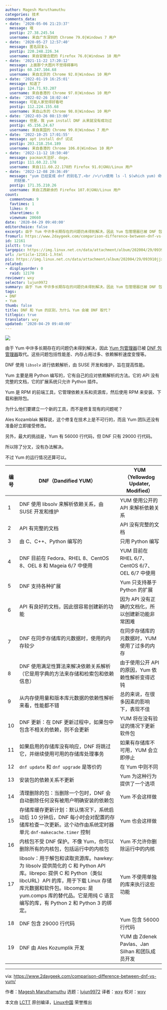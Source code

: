```yaml
---
author: Magesh Maruthamuthu
categories: 技术
comments_data:
- date: '2020-05-06 21:23:37'
  message: 哦
  postip: 27.38.245.54
  username: 来自广东深圳的 Chrome 79.0|Windows 7 用户
- date: '2020-05-27 12:57:40'
  message: 匿名回复么
  postip: 220.248.226.34
  username: 来自安徽合肥的 Firefox 76.0|Windows 10 用户
- date: '2021-11-22 17:20:12'
  message: 上面那个大图片不觉得碍事吗
  postip: 60.247.104.68
  username: 来自北京的 Chrome 92.0|Windows 10 用户
- date: '2022-01-19 16:25:01'
  message: 知道了
  postip: 124.71.93.207
  username: 来自香港的 Chrome 97.0|Windows 10 用户
- date: '2022-02-26 18:02:44'
  message: 可能人家觉得好看吧
  postip: 112.224.155.68
  username: 来自山东的 Chrome 98.0|Windows 10 用户
- date: '2022-03-26 08:13:00'
  message: 但是，我 yum install DNF 从来就没有成功过
  postip: 45.156.24.67
  username: 来自美国的 Chrome 99.0|Windows 7 用户
- date: '2022-10-25 17:01:55'
  message: apt install dnf 试试
  postip: 203.218.254.189
  username: 来自香港的 Chrome 106.0|Windows 10 用户
- date: '2022-11-12 18:50:40'
  message: pacman大法好. doge.
  postip: 111.60.22.178
  username: 来自111.60.22.178的 Firefox 91.0|GNU/Linux 用户
- date: '2022-12-08 20:36:49'
  message: "yum 已经变成 dnf 的别名了.<br />\r\n使用 ls -l $(which yum) 命令可以看到 yum 是是个指向 dnf-3
    的链接."
  postip: 171.35.210.26
  username: 来自江西新余的 Firefox 107.0|GNU/Linux 用户
count:
  commentnum: 9
  favtimes: 1
  likes: 0
  sharetimes: 0
  viewnum: 20660
date: '2020-04-29 09:40:00'
editorchoice: false
excerpt: 由于 Yum 中许多长期存在的问题仍未得到解决，因此 Yum 包管理器已被 DNF 包管理器取代。
fromurl: https://www.2daygeek.com/comparison-difference-between-dnf-vs-yum/
id: 12161
islctt: true
largepic: https://img.linux.net.cn/data/attachment/album/202004/29/093910jjxifk8mewuxmgos.jpg
url: /article-12161-1.html
pic: https://img.linux.net.cn/data/attachment/album/202004/29/093910jjxifk8mewuxmgos.jpg.thumb.jpg
related:
- displayorder: 0
  raid: 12170
reviewer: wxy
selector: lujun9972
summary: 由于 Yum 中许多长期存在的问题仍未得到解决，因此 Yum 包管理器已被 DNF 包管理器取代。
tags:
- DNF
- Yum
thumb: false
title: DNF 和 Yum 的区别，为什么 Yum 会被 DNF 取代？
titlepic: true
translator: wxy
updated: '2020-04-29 09:40:00'
---
```


![](/data/attachment/album/202004/29/093910jjxifk8mewuxmgos.jpg)


由于 Yum 中许多长期存在的问题仍未得到解决，因此 [Yum 包管理器](https://www.2daygeek.com/yum-command-examples-manage-packages-rhel-centos-systems/)已被 [DNF 包管理器](https://www.2daygeek.com/linux-dnf-command-examples-manage-packages-fedora-centos-rhel-systems/)取代。这些问题包括性能差、内存占用过多、依赖解析速度变慢等。


DNF 使用 `libsolv` 进行依赖解析，由 SUSE 开发和维护，旨在提高性能。


Yum 主要是用 Python 编写的，它有自己的应对依赖解析的方法。它的 API 没有完整的文档，它的扩展系统只允许 Python 插件。


Yum 是 RPM 的前端工具，它管理依赖关系和资源库，然后使用 RPM 来安装、下载和删除包。


为什么他们要建立一个新的工具，而不是修复现有的问题呢？


Ales Kozamblak 解释说，这个修复在技术上是不可行的，而且 Yum 团队还没有准备好立即接受修改。


另外，最大的挑战是，Yum 有 56000 行代码，但 DNF 只有 29000 行代码。


所以除了分叉，没有办法解决。


不过 Yum 的运行情况还算可以。




| 编号 | DNF（Dandified YUM） | YUM（Yellowdog Updater, Modified） |
| --- | --- | --- |
| 1 | DNF 使用 libsolv 来解析依赖关系，由 SUSE 开发和维护 | YUM 使用公开的 API 来解析依赖关系 |
| 2 | API 有完整的文档 | API 没有完整的文档 |
| 3 | 由 C、C++、Python 编写的 | 只用 Python 编写 |
| 4 | DNF 目前在 Fedora、RHEL 8、CentOS 8、OEL 8 和 Mageia 6/7 中使用 | YUM 目前在 RHEL 6/7、CentOS 6/7、OEL 6/7 中使用 |
| 5 | DNF 支持各种扩展 | Yum 只支持基于 Python 的扩展 |
| 6 | API 有良好的文档，因此很容易创建新的功能 | 因为 API 没有正确的文档化，所以创建新功能非常困难 |
| 7 | DNF 在同步存储库的元数据时，使用的内存较少 | 在同步存储库的元数据时，YUM 使用了过多的内存 |
| 8 | DNF 使用满足性算法来解决依赖关系解析（它是用字典的方法来存储和检索包和依赖信息） | 由于使用公开 API 的原因，Yum 依赖性解析变得迟钝 |
| 9 | 从内存使用量和版本库元数据的依赖性解析来看，性能都不错 | 总的来说，在很多因素的影响下，表现不佳 |
| 10 | DNF 更新：在 DNF 更新过程中，如果包中包含不相关的依赖，则不会更新 | YUM 将在没有验证的情况下更新软件包 |
| 11 | 如果启用的存储库没有响应，DNF 将跳过它，并继续使用可用的存储库处理事务 | 如果有存储库不可用，YUM 会立即停止 |
| 12 | `dnf update` 和 `dnf upgrade` 是等价的 | 在 Yum 中则不同 |
| 13 | 安装包的依赖关系不更新 | Yum 为这种行为提供了一个选项 |
| 14 | 清理删除的包：当删除一个包时，DNF 会自动删除任何没有被用户明确安装的依赖包 | Yum 不会这样做 |
| 15 | 存储库缓存更新计划：默认情况下，系统启动后 10 分钟后，DNF 每小时会对配置的存储库检查一次更新。这个动作由系统定时器单元 `dnf-makecache.timer` 控制 | Yum 也会这样做 |
| 16 | 内核包不受 DNF 保护。不像 Yum，你可以删除所有的内核包，包括运行中的内核包 | Yum 不允许你删除运行中的内核 |
| 17 | libsolv：用于解包和读取资源库。hawkey: 为 libsolv 提供简化的 C 和 Python API 库。librepo: 提供 C 和 Python（类似 libcURL）API 的库，用于下载 Linux 存储库元数据和软件包。libcomps: 是 yum.comps 库的替代品。它是用纯 C 语言编写的库，有 Python 2 和 Python 3 的绑定。 | Yum 不使用单独的库来执行这些功能 |
| 18 | DNF 包含 29000 行代码 | Yum 包含 56000 行代码 |
| 19 | DNF 由 Ales Kozumplik 开发 | YUM 由 Zdenek Pavlas、Jan Silhan 和团队成员开发 |




---


via: <https://www.2daygeek.com/comparison-difference-between-dnf-vs-yum/>


作者：[Magesh Maruthamuthu](https://www.2daygeek.com/author/magesh/) 选题：[lujun9972](https://github.com/lujun9972) 译者：[wxy](https://github.com/wxy) 校对：[wxy](https://github.com/wxy)


本文由 [LCTT](https://github.com/LCTT/TranslateProject) 原创编译，[Linux中国](https://linux.cn/) 荣誉推出